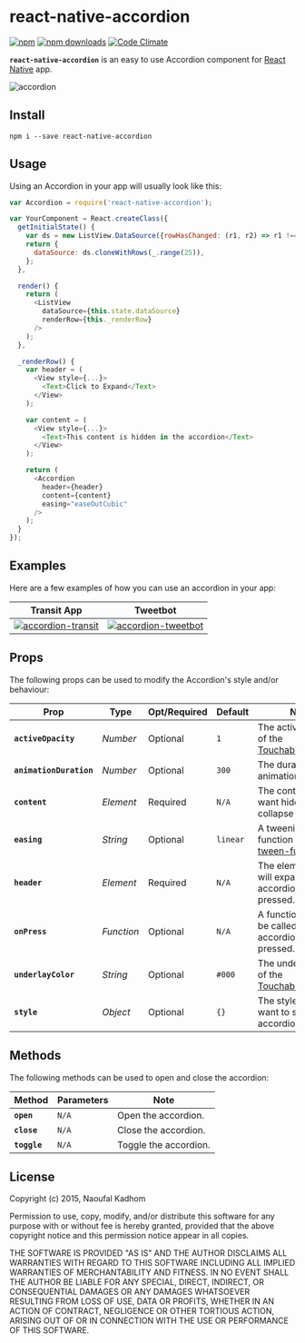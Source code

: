 # react-native-accordion
[![npm](https://img.shields.io/npm/v/react-native-accordion.svg?style=flat-square)](https://www.npmjs.com/package/react-native-accordion)
[![npm downloads](https://img.shields.io/npm/dm/react-native-accordion.svg?style=flat-square)](https://www.npmjs.com/package/react-native-accordion)
[![Code Climate](https://img.shields.io/codeclimate/github/naoufal/react-native-accordion.svg?style=flat-square)](https://codeclimate.com/github/naoufal/react-native-accordion)

__`react-native-accordion`__ is an easy to use Accordion component for [React Native](https://facebook.github.io/react-native/) app.

![accordion](https://cloud.githubusercontent.com/assets/1627824/7762243/801c1e46-ffff-11e4-9a36-2183704b6ec6.gif)

## Install
```shell
npm i --save react-native-accordion
```

## Usage
Using an Accordion in your app will usually look like this:
```js
var Accordion = require('react-native-accordion');

var YourComponent = React.createClass({
  getInitialState() {
    var ds = new ListView.DataSource({rowHasChanged: (r1, r2) => r1 !== r2});
    return {
      dataSource: ds.cloneWithRows(_.range(25)),
    };
  },

  render() {
    return (
      <ListView
        dataSource={this.state.dataSource}
        renderRow={this._renderRow}
      />
    );
  },

  _renderRow() {
    var header = (
      <View style={...}>
        <Text>Click to Expand</Text>
      </View>
    );

    var content = (
      <View style={...}>
        <Text>This content is hidden in the accordion</Text>
      </View>
    );

    return (
      <Accordion
        header={header}
        content={content}
        easing="easeOutCubic"
      />
    );
  }
});
```

## Examples
Here are a few examples of how you can use an accordion in your app:

|Transit App|Tweetbot|
|---|---|
|[![accordion-transit](https://cloud.githubusercontent.com/assets/1627824/7757509/ffee4358-ffd0-11e4-9fc5-13c8d6f09ad0.gif)](https://itunes.apple.com/ca/app/transit-app-real-time-bus/id498151501)|[![accordion-tweetbot](https://cloud.githubusercontent.com/assets/1627824/7757570/6b391106-ffd1-11e4-9191-e501e81ca506.gif)](https://itunes.apple.com/ca/app/tweetbot-3-for-twitter.-elegant/id722294701)|

## Props
The following props can be used to modify the Accordion's style and/or behaviour:

| Prop | Type | Opt/Required | Default | Note |
|---|---|---|---|---|
|__`activeOpacity`__|_Number_|Optional|`1`|The active opacity of the [TouchableHighlight](https://facebook.github.io/react-native/docs/touchablehighlight.html).
|__`animationDuration`__|_Number_|Optional|`300`|The duration of the animation.
|__`content`__|_Element_|Required|`N/A`|The content you want hidden in the collapse accordion.
|__`easing`__|_String_|Optional|`linear`| A tweening function from [tween-functions](https://github.com/chenglou/tween-functions).
|__`header`__|_Element_|Required|`N/A`|The element that will expand the accordion when pressed.
|__`onPress`__|_Function_|Optional|`N/A`|A function that will be called when the accordion is pressed.
|__`underlayColor`__|_String_|Optional|`#000`|The underlay color of the [TouchableHighlight](https://facebook.github.io/react-native/docs/touchablehighlight.html).
|__`style`__|_Object_|Optional|`{}`|The styles you want to set on the accordion element.

## Methods
The following methods can be used to open and close the accordion:

| Method | Parameters | Note |
|---|---|---|
|__`open`__|`N/A`|Open the accordion.
|__`close`__|`N/A`|Close the accordion.
|__`toggle`__|`N/A`|Toggle the accordion.

## License
Copyright (c) 2015, Naoufal Kadhom

Permission to use, copy, modify, and/or distribute this software for any purpose with or without fee is hereby granted, provided that the above copyright notice and this permission notice appear in all copies.

THE SOFTWARE IS PROVIDED "AS IS" AND THE AUTHOR DISCLAIMS ALL WARRANTIES WITH REGARD TO THIS SOFTWARE INCLUDING ALL IMPLIED WARRANTIES OF MERCHANTABILITY AND FITNESS. IN NO EVENT SHALL THE AUTHOR BE LIABLE FOR ANY SPECIAL, DIRECT, INDIRECT, OR CONSEQUENTIAL DAMAGES OR ANY DAMAGES WHATSOEVER RESULTING FROM LOSS OF USE, DATA OR PROFITS, WHETHER IN AN ACTION OF CONTRACT, NEGLIGENCE OR OTHER TORTIOUS ACTION, ARISING OUT OF OR IN CONNECTION WITH THE USE OR PERFORMANCE OF THIS SOFTWARE.
